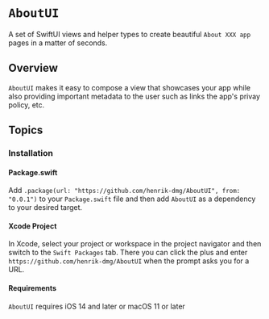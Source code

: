 # ``AboutUI``

A set of SwiftUI views and helper types to create beautiful `About XXX app` pages in a matter of seconds.

## Overview

``AboutUI`` makes it easy to compose a view that showcases your app while also providing important metadata to the user such as links the app's privay policy, etc. 

## Topics

### Installation

#### Package.swift

Add `.package(url: "https://github.com/henrik-dmg/AboutUI", from: "0.0.1")` to your `Package.swift` file and then add `AboutUI` as a dependency to your desired target.

#### Xcode Project

In Xcode, select your project or workspace in the project navigator and then switch to the `Swift Packages` tab. There you can click the plus and enter `https://github.com/henrik-dmg/AboutUI` when the prompt asks you for a URL.

#### Requirements

`AboutUI` requires iOS 14 and later or macOS 11 or later
